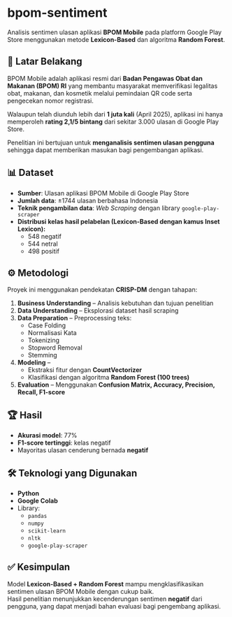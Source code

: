 # bpom-sentiment
Analisis sentimen ulasan aplikasi **BPOM Mobile** pada platform Google Play Store menggunakan metode **Lexicon-Based** dan algoritma **Random Forest**.

## 📌 Latar Belakang
BPOM Mobile adalah aplikasi resmi dari **Badan Pengawas Obat dan Makanan (BPOM) RI** yang membantu masyarakat memverifikasi legalitas obat, makanan, dan kosmetik melalui pemindaian QR code serta pengecekan nomor registrasi.  

Walaupun telah diunduh lebih dari **1 juta kali** (April 2025), aplikasi ini hanya memperoleh **rating 2,1/5 bintang** dari sekitar 3.000 ulasan di Google Play Store.  

Penelitian ini bertujuan untuk **menganalisis sentimen ulasan pengguna** sehingga dapat memberikan masukan bagi pengembangan aplikasi.

## 📊 Dataset
- **Sumber**: Ulasan aplikasi BPOM Mobile di Google Play Store  
- **Jumlah data**: ±1744 ulasan berbahasa Indonesia  
- **Teknik pengambilan data**: *Web Scraping* dengan library `google-play-scraper`  
- **Distribusi kelas hasil pelabelan (Lexicon-Based dengan kamus Inset Lexicon):**  
  - 548 negatif  
  - 544 netral  
  - 498 positif  

## ⚙️ Metodologi
Proyek ini menggunakan pendekatan **CRISP-DM** dengan tahapan:  
1. **Business Understanding** – Analisis kebutuhan dan tujuan penelitian  
2. **Data Understanding** – Eksplorasi dataset hasil scraping  
3. **Data Preparation** – Preprocessing teks:  
   - Case Folding  
   - Normalisasi Kata  
   - Tokenizing  
   - Stopword Removal  
   - Stemming  
4. **Modeling** –  
   - Ekstraksi fitur dengan **CountVectorizer**  
   - Klasifikasi dengan algoritma **Random Forest (100 trees)**  
5. **Evaluation** – Menggunakan **Confusion Matrix, Accuracy, Precision, Recall, F1-score**

## 🏆 Hasil
- **Akurasi model**: 77%  
- **F1-score tertinggi**: kelas negatif  
- Mayoritas ulasan cenderung bernada **negatif**  

## 🛠️ Teknologi yang Digunakan
- **Python**  
- **Google Colab**  
- Library:  
  - `pandas`  
  - `numpy`  
  - `scikit-learn`  
  - `nltk`  
  - `google-play-scraper`  

## ✅ Kesimpulan
Model **Lexicon-Based + Random Forest** mampu mengklasifikasikan sentimen ulasan BPOM Mobile dengan cukup baik.  
Hasil penelitian menunjukkan kecenderungan sentimen **negatif** dari pengguna, yang dapat menjadi bahan evaluasi bagi pengembang aplikasi.  
